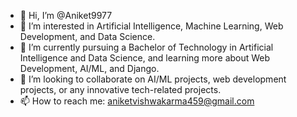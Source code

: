 - 👋 Hi, I’m @Aniket9977
- 👀 I’m interested in Artificial Intelligence, Machine Learning, Web Development, and Data Science.
- 🌱 I’m currently pursuing a Bachelor of Technology in Artificial Intelligence and Data Science, and learning more about Web Development, AI/ML, and Django.
- 💞️ I’m looking to collaborate on AI/ML projects, web development projects, or any innovative tech-related projects.
- 📫 How to reach me: [aniketvishwakarma459@gmail.com](mailto:aniketvishwakarma459@gmail.com)
